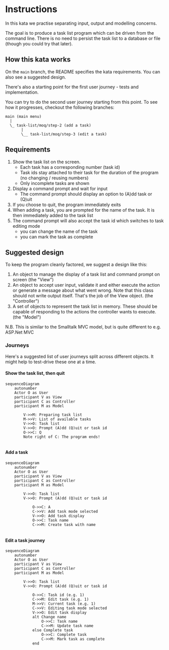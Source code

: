 # Instructions

In this kata we practise separating input, output and modelling concerns.

The goal is to produce a task list program which can be driven from the command line. There is no need to persist the task list to a database or file (though you could try that later).


## How this kata works
On the `main` branch, the README specifies the kata requirements. You can also see a suggested design.

There's also a starting point for the first user journey - tests and implementation.

You can try to do the second user journey starting from this point. To see how it progresses, checkout the following branches:

```
main (main menu)
  |
  \_ task-list/moq/step-2 (add a task)
       |
       \__ task-list/moq/step-3 (edit a task)
```

## Requirements

1. Show the task list on the screen.
	- Each task has a corresponding number (task id)
	- Task ids stay attached to their task for the duration of the program (no changing / reusing numbers)
	- Only incomplete tasks are shown
1. Display a command prompt and wait for input
	- The command prompt should display an option to (A)dd task or (Q)uit
1. If you choose to quit, the program immediately exits
1. When adding a task, you are prompted for the name of the task. It is then immediately added to the task list
1. The command prompt will also accept the task id which switches to task editing mode
	- you can change the name of the task
	- you can mark the task as complete

## Suggested design

To keep the program cleanly factored, we suggest a design like this:
1. An object to manage the display of a task list and command prompt on screen (the "View")
1. An object to accept user input, validate it and either execute the action or generate a message about what went wrong. 
Note that this class should not write output itself. That's the job of the View object. (the "Controller")
1. A set of objects to represent the task list in memory. These should be capable of responding to the actions the controller wants to execute. (the "Model")

N.B. This is similar to the Smalltalk MVC model, but is quite different to e.g. ASP.Net MVC

### Journeys
Here's a suggested list of user journeys split across different objects. It might help to test-drive these one at a time.

#### Show the task list, then quit

```mermaid
sequenceDiagram
	autonumber
	Actor O as User
	participant V as View
	participant C as Controller
	participant M as Model
	
		V->>M: Preparing task list
		M->>V: List of available tasks
		V->>O: Task list
		V->>O: Prompt (A)dd (Q)uit or task id
		O->>C: Q
		Note right of C: The program ends!
		
```

#### Add a task
```mermaid
sequenceDiagram
	autonumber
	Actor O as User
	participant V as View
	participant C as Controller
	participant M as Model

		V->>O: Task list
		V->>O: Prompt (A)dd (Q)uit or task id

			O->>C: A
			C->>V: Add task mode selected
			V->>O: Add task display
			O->>C: Task name
			C->>M: Create task with name
	
```
#### Edit a task journey
```mermaid
sequenceDiagram
	autonumber
	Actor O as User
	participant V as View
	participant C as Controller
	participant M as Model

		V->>O: Task list
		V->>O: Prompt (A)dd (Q)uit or task id

			O->>C: Task id (e.g. 1)
			C->>M: Edit task (e.g. 1)
			M->>V: Current task (e.g. 1)
			C->>V: Editing task mode selected
			V->>O: Edit task display
			alt Change name
				O->>C: Task name
				C->>M: Update task name
			else Complete task
				O->>C: Complete task
				C->>M: Mark task as complete
			end
		
```

